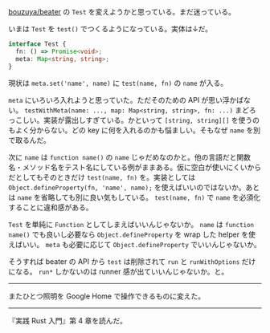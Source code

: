 [bouzuya/beater][] の `Test` を変えようかと思っている。まだ迷っている。

いまは `Test` を `test()` でつくるようになっている。実体は↓だ。

```typescript
interface Test {
  fn: () => Promise<void>;
  meta: Map<string, string>;
}
```

現状は `meta.set('name', name)` に `test(name, fn)` の `name` が入る。

`meta` にいろいろ入れようと思っていた。ただそのための API が思い浮かばない。 `testWithMeta(name: ..., map: Map<string, string>, fn: ...)` まどろっこしい。実装が露出しすぎている。かといって `[string, string][]` を使うのもよく分からない。どの key に何を入れるのかも悩ましい。そもなぜ `name` を別で取るんだ。

次に `name` は `function name()` の `name` じゃだめなのかと。他の言語だと関数名・メソッド名をテスト名にしている例がままある。仮に空白が使いにくいからだとしてもそのときだけ `test(name, fn)` を。実装としては `Object.defineProperty(fn, 'name', name);` を使えばいいのではないか。あとは `name` を省略しても別に良い気もしている。 `test(name, fn)` で `name` を必須化することに違和感がある。

`Test` を単純に `Function` としてしまえばいいんじゃないか。 `name` は `function name()` でも良いし必要なら `Object.defineProperty` を wrap した helper を使えばいい。 `meta` も必要に応じて `Object.defineProperty` でいいんじゃないか。

そうすれば beater の API から `test` は削除されて `run` と `runWithOptions` だけになる。 `run*` しかないのは runner 感が出ていいんじゃないか。と。

---

またひとつ照明を Google Home で操作できるものに変えた。

---

『実践 Rust 入門』第 4 章を読んだ。

[bouzuya/beater]: https://github.com/bouzuya/beater
